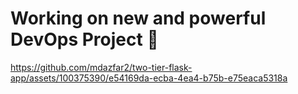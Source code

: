 # Working on new and powerful DevOps Project 💪
https://github.com/mdazfar2/two-tier-flask-app/assets/100375390/e54169da-ecba-4ea4-b75b-e75eaca5318a
